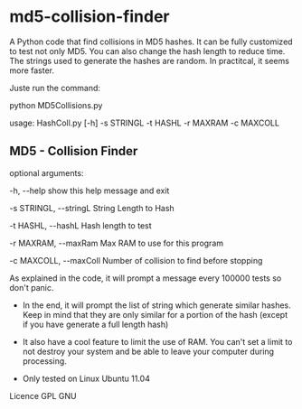 md5-collision-finder
====================

A Python code that find collisions in MD5 hashes. It can be fully customized to test not only MD5. You can also change the hash length to reduce time. The strings used to generate the hashes are random. In practitcal, it seems more faster.

Juste run the command:

python MD5Collisions.py

usage: HashColl.py [-h] -s STRINGL -t HASHL -r MAXRAM -c MAXCOLL

MD5 - Collision Finder
----------------------

optional arguments:

  -h, --help            show this help message and exit
  
  -s STRINGL, --stringL 
                        String Length to Hash
                        
  -t HASHL, --hashL 
                        Hash length to test
                        
  -r MAXRAM, --maxRam 
                        Max RAM to use for this program
                        
  -c MAXCOLL, --maxColl 
                        Number of collision to find before stopping



As explained in the code, it will prompt a message every 100000 tests so don't panic.

- In the end, it will prompt the list of string which generate similar hashes. Keep in mind that they are only similar for a portion of the hash (except if you have generate a full length hash)

- It also have a cool feature to limit the use of RAM. You can't set a limit to not destroy your system and be able to leave your computer during processing.

- Only tested on Linux Ubuntu 11.04

Licence GPL GNU
